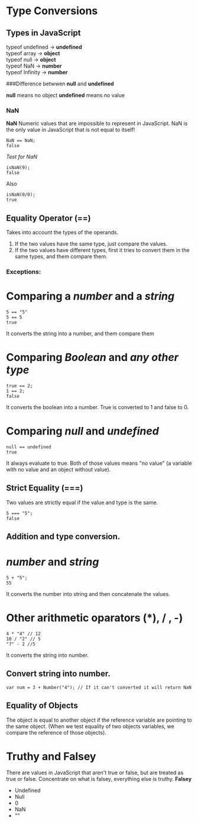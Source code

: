 # Type Conversions

## Types in JavaScript

typeof undefined -> **undefined** <br>
typeof array -> **object** <br>
typeof null -> **object** <br>
typeof NaN -> **number** <br>
typeof Infinity -> **number**

###Difference betwwen **null** and  **undefined** 

**null** means no object
**undefined** means no value

### NaN
**NaN** Numeric values that are impossible to represent in JavaScript.
NaN is the only value in JavaScript that is not equal to itself!
```
NaN == NaN;
false
```

*Test for NaN*
```
isNaN(9);
false
```
Also
```
isNaN(0/0);
true
```

## Equality Operator (==)
Takes into account the types of the operands.
1. If the two values have the same type, just compare the values.
2. If the two values have different types, first it tries to convert them in the same types, and them compare them.

### Exceptions:

# Comparing a *number* and a *string*
```
5 == "5"
5 == 5
true
```
It converts the string into a number, and them compare them

# Comparing *Boolean* and *any other type*
```
true == 2;
1 == 2;
false
```
It converts the boolean into a number. True is converted to 1 and false to 0.

# Comparing *null* and *undefined*
```
null == undefined
true
```
It always evaluate to true. Both of those values means "no value" (a variable with no value and an object without value).

## Strict Equality (===)
Two values are strictly equal if the value and type is the same.
```
5 === "5";
false
```

## Addition and type conversion.
# *number* and *string*
```
5 + "5";
55
```
It converts the number into string and then concatenate the values.

# Other arithmetic oparators (\*\), / , -)
```
4 * "4" // 12
10 / "2" // 5
"7" - 2 //5
```
It converts the string into number.

## Convert string into number.
```
var num = 3 + Number("4"); // If it can't converted it will return NaN
```

## Equality of Objects
The object is equal to another object if the reference variable are pointing to the same object.
(When we test equality of two objects variables, we compare the reference of those objects).


# Truthy and Falsey
There are values in JavaScript that aren't true or false, but are treated as true or false.
Concentrate on what is falsey, everything else is truthy.
**Falsey**
* Undefined
* Null
* 0 
* NaN
* ""
